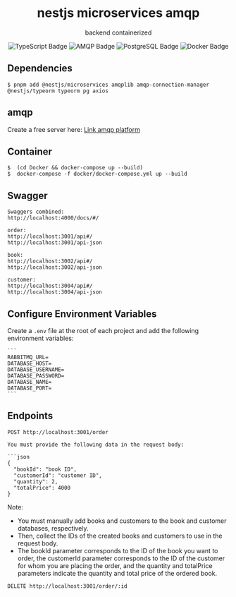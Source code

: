 
<h1 align="center">nestjs microservices amqp</h1>
<p align="center">backend containerized</p>
<p align="center">
    <img src="https://img.shields.io/badge/TypeScript-3178C6?logo=typescript&logoColor=fff&style=for-the-badge" alt="TypeScript Badge">
    <img src="https://img.shields.io/badge/AMQP-0D597F?logo=rabbitmq&logoColor=fff&style=for-the-badge" alt="AMQP Badge">
    <img src="https://img.shields.io/badge/PostgreSQL-336791?logo=postgresql&logoColor=fff&style=for-the-badge" alt="PostgreSQL Badge">
    <img src="https://img.shields.io/badge/Docker-2496ED?logo=docker&logoColor=fff&style=for-the-badge" alt="Docker Badge">
</p>



## Dependencies
```
$ pnpm add @nestjs/microservices amqplib amqp-connection-manager @nestjs/typeorm typeorm pg axios
```
## amqp
Create a free server here:
[Link amqp platform](https://customer.cloudamqp.com/instance/)

## Container
```
$  (cd Docker && docker-compose up --build)
$  docker-compose -f docker/docker-compose.yml up --build
```

## Swagger

```
Swaggers combined:
http://localhost:4000/docs/#/
```


```
order:
http://localhost:3001/api#/
http://localhost:3001/api-json
```

```
book:
http://localhost:3002/api#/
http://localhost:3002/api-json
```

```
customer:
http://localhost:3004/api#/
http://localhost:3004/api-json
```



## **Configure Environment Variables**  
   Create a `.env` file at the root of each project and add the following environment variables:

    ```
    RABBITMQ_URL=
    DATABASE_HOST=
    DATABASE_USERNAME=
    DATABASE_PASSWORD=
    DATABASE_NAME=
    DATABASE_PORT=
    ```

## Endpoints
```
POST http://localhost:3001/order

You must provide the following data in the request body:

```json
{
  "bookId": "book ID",
  "customerId": "customer ID",
  "quantity": 2,
  "totalPrice": 4000
}

```
Note:
- You must manually add books and customers to the book and customer databases, respectively.
- Then, collect the IDs of the created books and customers to use in the request body.
- The bookId parameter corresponds to the ID of the book you want to order, the customerId parameter corresponds to the ID of the customer for whom you are placing the order, and the quantity and totalPrice parameters indicate the quantity and total price of the ordered book.

```
DELETE http://localhost:3001/order/:id
```